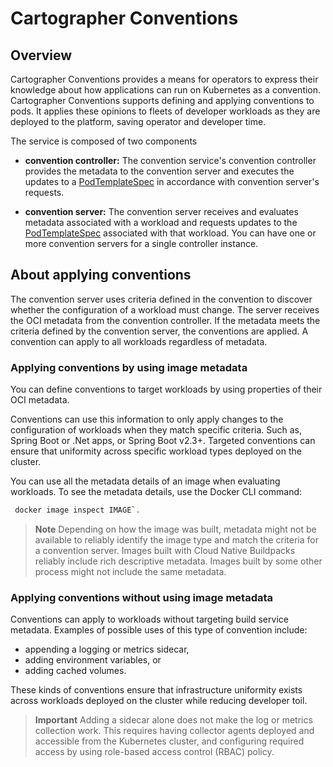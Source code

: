 # Cartographer Conventions

## <a id="overview"></a> Overview

Cartographer Conventions provides a means for operators to express
their knowledge about how applications can run on Kubernetes as a convention. 
Cartographer Conventions supports defining and applying conventions to pods.
It applies these opinions to fleets of developer workloads as they are 
deployed to the platform, saving operator and developer time.

The service is composed of two components

* **convention controller:**
  The convention service's convention controller provides the metadata to the convention server and executes 
  the updates to a [PodTemplateSpec](https://kubernetes.io/docs/reference/kubernetes-api/workload-resources/pod-template-v1/#PodTemplateSpec) in accordance with convention server's requests.

* **convention server:**
  The convention server receives and evaluates metadata associated with a workload and
  requests updates to the [PodTemplateSpec](https://kubernetes.io/docs/reference/kubernetes-api/workload-resources/pod-template-v1/#PodTemplateSpec) associated with that workload.
  You can have one or more convention servers for a single controller instance.

## <a id="about-apply-conventions"></a> About applying conventions

The convention server uses criteria defined in the convention to discover
whether the configuration of a workload must change.
The server receives the OCI metadata from the convention controller.
If the metadata meets the criteria defined by the convention server,
the conventions are applied.
A convention can apply to all workloads regardless of metadata.

### <a id="apply-by-image-metadata"></a> Applying conventions by using image metadata

You can define conventions to target workloads by using properties of their OCI metadata.

Conventions can use this information to only apply changes to the configuration of workloads
when they match specific criteria. Such as, Spring Boot or .Net apps, or Spring Boot v2.3+.
Targeted conventions can ensure that uniformity across specific workload types deployed on the cluster.

You can use all the metadata details of an image when evaluating workloads.
To see the metadata details, use the Docker CLI command:

```bash 
 docker image inspect IMAGE`.
```

>**Note** Depending on how the image was built, metadata might not be available to reliably identify
the image type and match the criteria for a convention server.
Images built with Cloud Native Buildpacks reliably include rich descriptive metadata.
Images built by some other process might not include the same metadata.

### <a id="apply-wo-image-metadata"></a> Applying conventions without using image metadata

Conventions can apply to workloads without targeting build service metadata.
Examples of possible uses of this type of convention include:

  - appending a logging or metrics sidecar,
  - adding environment variables, or 
  - adding cached volumes.
  
These kinds of conventions ensure that infrastructure uniformity exists
across workloads deployed on the cluster while reducing developer toil.

>**Important** Adding a sidecar alone does not make the log or metrics collection work.
  This requires having collector agents deployed and accessible from the Kubernetes cluster,
and configuring required access by using role-based access control (RBAC) policy.
